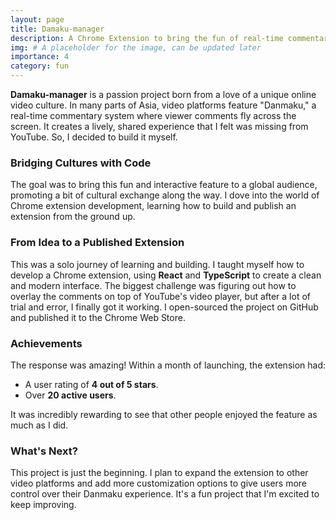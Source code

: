 ```yaml
---
layout: page
title: Damaku-manager
description: A Chrome Extension to bring the fun of real-time commentary to YouTube.
img: # A placeholder for the image, can be updated later
importance: 4
category: fun
---
```


**Damaku-manager** is a passion project born from a love of a unique online video culture. In many parts of Asia, video platforms feature "Danmaku," a real-time commentary system where viewer comments fly across the screen. It creates a lively, shared experience that I felt was missing from YouTube. So, I decided to build it myself.

### Bridging Cultures with Code

The goal was to bring this fun and interactive feature to a global audience, promoting a bit of cultural exchange along the way. I dove into the world of Chrome extension development, learning how to build and publish an extension from the ground up.

### From Idea to a Published Extension

This was a solo journey of learning and building. I taught myself how to develop a Chrome extension, using **React** and **TypeScript** to create a clean and modern interface. The biggest challenge was figuring out how to overlay the comments on top of YouTube's video player, but after a lot of trial and error, I finally got it working. I open-sourced the project on GitHub and published it to the Chrome Web Store.

### Achievements

The response was amazing! Within a month of launching, the extension had:

- A user rating of **4 out of 5 stars**.
- Over **20 active users**.

It was incredibly rewarding to see that other people enjoyed the feature as much as I did.

### What's Next?

This project is just the beginning. I plan to expand the extension to other video platforms and add more customization options to give users more control over their Danmaku experience. It's a fun project that I'm excited to keep improving. 